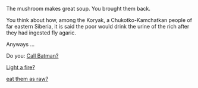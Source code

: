 The mushroom makes great soup. You brought them back.

You think about how, among the Koryak, a Chukotko-Kamchatkan people of
far eastern Siberia, it is said the poor would drink the urine of the
rich after they had ingested fly agaric.

Anyways ...

Do you:
[Call Batman?](../../batman/batman.md)

[Light a fire?](../../light-fire/fire.md)

[eat them as raw?](../../super-man/save-the-word.md)
